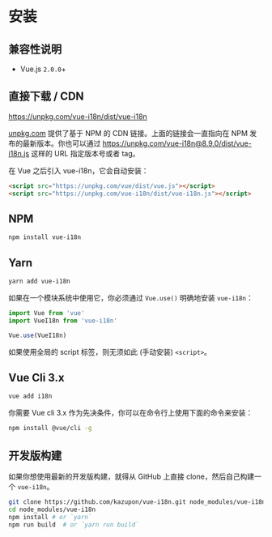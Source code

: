 # 安装

## 兼容性说明

- Vue.js `2.0.0`+

## 直接下载 / CDN

<https://unpkg.com/vue-i18n/dist/vue-i18n>

[unpkg.com](https://unpkg.com) 提供了基于 NPM 的 CDN 链接。上面的链接会一直指向在 NPM 发布的最新版本。你也可以通过 <https://unpkg.com/vue-i18n@8.9.0/dist/vue-i18n.js> 这样的 URL 指定版本号或者 tag。

在 Vue 之后引入 vue-i18n，它会自动安装：


```html
<script src="https://unpkg.com/vue/dist/vue.js"></script>
<script src="https://unpkg.com/vue-i18n/dist/vue-i18n.js"></script>
```

## NPM

```sh
npm install vue-i18n
```

## Yarn

```sh
yarn add vue-i18n
```

如果在一个模块系统中使用它，你必须通过 `Vue.use()` 明确地安装 `vue-i18n`：


```javascript
import Vue from 'vue'
import VueI18n from 'vue-i18n'

Vue.use(VueI18n)
```

如果使用全局的 script 标签，则无须如此 (手动安装) `<script>`。

## Vue Cli 3.x

```sh
vue add i18n
```

你需要 Vue cli 3.x 作为先决条件，你可以在命令行上使用下面的命令来安装：

```sh
npm install @vue/cli -g
```

## 开发版构建

如果你想使用最新的开发版构建，就得从 GitHub 上直接 clone，然后自己构建一个 `vue-i18n`。

```sh
git clone https://github.com/kazupon/vue-i18n.git node_modules/vue-i18n
cd node_modules/vue-i18n
npm install # or `yarn`
npm run build  # or `yarn run build`
```
